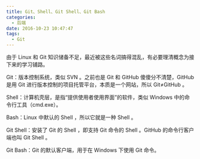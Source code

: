 ```yaml
---
title: Git、Shell、Git Shell、Git Bash
categories:
  - 后端
date: 2016-10-23 10:47:47
tags:
  - Git
---
```


由于 Linux 和 Git 知识储备不足，最近被这些名词搞得混乱，有必要理清概念为接下来的学习铺路。

Git：版本控制系统，类似 SVN 。之前也是 Git 和 GitHub 傻傻分不清楚，GitHub 是用 Git 进行版本控制的项目托管平台，本质是一个网站，所以 Git≠GitHub 。

<!-- more -->

Shell：计算机壳层，是指“提供使用者使用界面”的软件，类似 Windows 中的命令行工具（cmd.exe）。

Bash：Linux 中默认的 Shell ，所以它就是一种 Shell 。

Git Shell：安装了 Git 的 Shell ，即支持 Git 命令的 Shell 。GitHub 的命令行客户端也叫 Git Shell 。

Git Bash：Git 的默认客户端，用于在 Windows 下使用 Git 命令。